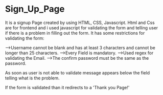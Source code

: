 # Sign_Up_Page
It is a signup Page created by using HTML, CSS, Javascript.
Html and Css are for frontend and i used javascript for validating the form and telling user if there is a problem in filling out the form.
It has some restrictions for validating the form:

-->Username cannot be blank and has at least 3 characters and cannot be longer than 25 characters.
-->Every Field is mandatory.
-->Used regex for validating the Email.
-->The confirm password must be the same as the password.

As soon as user is not able to validate message appears below the field telling what is the problem.

If the form is validated than it redirects to a 'Thank you Page!'
